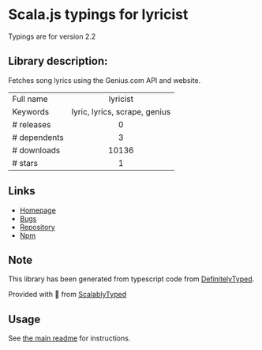
# Scala.js typings for lyricist

Typings are for version 2.2

## Library description:
Fetches song lyrics using the Genius.com API and website.

|                    |                 |
| ------------------ | :-------------: |
| Full name          | lyricist |
| Keywords           | lyric, lyrics, scrape, genius |
| # releases         | 0 |
| # dependents       | 3 |
| # downloads        | 10136 |
| # stars            | 1 |

## Links
- [Homepage](https://github.com/scf4/lyricist#readme)
- [Bugs](https://github.com/scf4/lyricist/issues)
- [Repository](https://github.com/scf4/lyricist)
- [Npm](https://www.npmjs.com/package/lyricist)
    


## Note
This library has been generated from typescript code from [DefinitelyTyped](https://definitelytyped.org).

Provided with :purple_heart: from [ScalablyTyped](https://github.com/oyvindberg/ScalablyTyped)

## Usage
See [the main readme](../../readme.md) for instructions.


